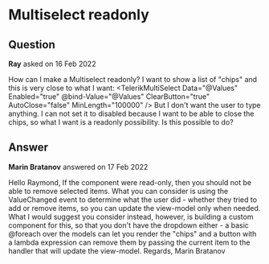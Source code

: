 # Multiselect readonly

## Question

**Ray** asked on 16 Feb 2022

How can I make a Multiselect readonly? I want to show a list of "chips" and this is very close to what I want: <TelerikMultiSelect Data="@Values" Enabled="true" @bind-Value="@Values" ClearButton="true" AutoClose="false" MinLength="100000" /> But I don't want the user to type anything. I can not set it to disabled because I want to be able to close the chips, so what I want is a readonly possibility. Is this possible to do?

## Answer

**Marin Bratanov** answered on 17 Feb 2022

Hello Raymond, If the component were read-only, then you should not be able to remove selected items. What you can consider is using the ValueChanged event to determine what the user did - whether they tried to add or remove items, so you can update the view-model only when needed. What I would suggest you consider instead, however, is building a custom component for this, so that you don't have the dropdown either - a basic @foreach over the models can let you render the "chips" and a button with a lambda expression can remove them by passing the current item to the handler that will update the view-model. Regards, Marin Bratanov
